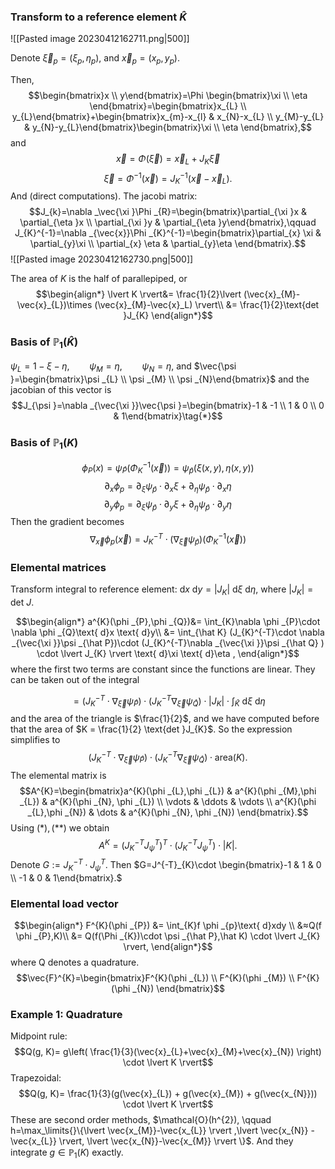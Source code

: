 ### Transform to a reference element $\hat K$
![[Pasted image 20230412162711.png|500]]

Denote
$\vec{\xi }_{p}= (\xi _{p}, \eta _{p})$,  and $\vec{x}_{p}=(x_{p},y_{p})$.

Then, $$\begin{bmatrix}x \\ y\end{bmatrix}=\Phi \begin{bmatrix}\xi  \\ \eta \end{bmatrix}=\begin{bmatrix}x_{L} \\ y_{L}\end{bmatrix}+\begin{bmatrix}x_{m}-x_{l} & x_{N}-x_{L} \\ y_{M}-y_{L} & y_{N}-y_{L}\end{bmatrix}\begin{bmatrix}\xi  \\ \eta \end{bmatrix},$$
and 
$$\vec{x}=\Phi (\vec{\xi  })=\vec{x}_{L}+J_{K}\vec{\xi }$$
$$\vec{\xi }=\Phi ^{-1}(\vec{x})=J^{-1}_{K}(\vec{x}-\vec{x}_{L}).$$
And (direct computations). The jacobi matrix:
$$J_{k}=\nabla _\vec{\xi }\Phi _{R}=\begin{bmatrix}\partial_{\xi }x & \partial_{\eta }x  \\ \partial_{\xi }y & \partial_{\eta }y\end{bmatrix},\qquad J_{K}^{-1}=\nabla _{\vec{x}}\Phi _{K}^{-1}=\begin{bmatrix}\partial_{x} \xi  & \partial_{y}\xi  \\ \partial_{x} \eta  & \partial_{y}\eta \end{bmatrix}.$$
![[Pasted image 20230412162730.png|500]]

The area of $K$ is the half of parallepiped, or 
$$\begin{align*}
\lvert K \rvert&=  \frac{1}{2}\lvert (\vec{x}_{M}-\vec{x}_{L})\times (\vec{x}_{M}-\vec{x}_L) \rvert\\
&= \frac{1}{2}\text{det }J_{K}
\end{align*}$$
### Basis of $\mathbb{P}_{1}(\hat K)$
$\psi _{L}=1-\xi -\eta, \qquad \psi _{M}=\eta ,\qquad \psi _{N}=\eta,$  and $\vec{\psi }=\begin{bmatrix}\psi _{L} \\ \psi _{M} \\ \psi _{N}\end{bmatrix}$
and the jacobian of this vector is
$$J_{\psi }=\nabla _{\vec{\xi }}\vec{\psi }=\begin{bmatrix}-1 & -1 \\ 1 & 0 \\ 0 & 1\end{bmatrix}\tag{*}$$
### Basis of $\mathbb{P}_{1}(K)$
$$\phi _{P}(x)=\psi _{\hat P}(\Phi _{K}^{-1}(\vec{x}))=\psi _{\hat p}(\xi (x,y),\eta (x,y))$$
$$\partial_{x}\phi _{p}= \partial_{\xi } \psi _{\hat p} \cdot \partial_{x}\xi + \partial_{\eta }\psi _{\hat p}\cdot \partial_{x}\eta $$
$$\partial_{y}\phi _{p}= \partial_{\xi }\psi _{\hat p}\cdot  \partial_{y}\xi + \partial_{\eta }\psi _{\hat p}\cdot \partial_{y}\eta$$
Then the gradient becomes
$$\nabla _{\vec{x}}\phi _{p}(\vec{x})=J_{K}^{-T}\cdot (\nabla _{\vec{\xi }}\psi _{\hat p})(\Phi _{K}^{-1}(\vec{x})) \tag{**}$$

### Elemental matrices
Transform integral to reference element: $\text{ d}x \text{ d}y= \lvert J_{K} \rvert \text{ d}\xi \text{ d}\eta$,    where $\lvert J_{K} \rvert=\text{det } J$.

$$\begin{align*}
a^{K}(\phi _{P},\phi _{Q})&= \int_{K}\nabla \phi _{P}\cdot \nabla \phi _{Q}\text{ d}x \text{ d}y\\
		&= \int_{\hat K} (J_{K}^{-T}\cdot \nabla _{\vec{\xi }}\psi _{\hat P})\cdot (J_{K}^{-T}\nabla _{\vec{\xi }}\psi _{\hat Q} ) \cdot \lvert J_{K} \rvert \text{ d}\xi \text{ d}\eta ,
\end{align*}$$
where the first two terms are constant since the functions are linear. They can be taken out of the integral

$$=(J_{K}^{-T}\cdot \nabla _{\vec{\xi }}\psi _{\hat P})\cdot (J_{K}^{-T}\nabla _{\vec{\xi }}\psi _{\hat Q} )\cdot \lvert J_{K} \rvert \cdot \int_{\hat K}\text{ d}\xi \text{ d}\eta $$
and the area of the triangle is $\frac{1}{2}$,  and we have computed before that the area of $K = \frac{1}{2} \text{det }J_{K}$. So the expression simplifies to
$$(J_{K}^{-T}\cdot \nabla _{\vec{\xi }}\psi _{\hat P})\cdot (J_{K}^{-T}\nabla _{\vec{\xi }}\psi _{\hat Q} ) \cdot \text{area}(K).$$
The elemental matrix is
$$A^{K}=\begin{bmatrix}a^{K}(\phi _{L},\phi _{L}) & a^{K}(\phi _{M},\phi _{L}) & a^{K}(\phi _{N}, \phi _{L}) \\ \vdots & \ddots & \vdots \\ a^{K}(\phi _{L},\phi _{N})  & \dots & a^{K}(\phi _{N}, \phi _{N}) \end{bmatrix}.$$
Using $(*), (**)$ we obtain
$$A^{K}=(J^{-T}_{K}J^{T}_{\psi} )^{T}\cdot (J_{K}^{-T}J^{T}_\psi )\cdot \lvert K \rvert.$$
Denote $G:= J_{K}^{-T}\cdot J_{\psi} ^{T}$. Then
$G=J^{-T}_{K}\cdot \begin{bmatrix}-1 & 1 & 0 \\ -1 & 0 & 1\end{bmatrix}.$

### Elemental load vector
$$\begin{align*}
F^{K}(\phi _{P}) &= \int_{K}f \phi _{p}\text{ d}xdy \\
&≈Q(f \phi _{P},K)\\
&= Q(f(\Phi _{K})\cdot \psi _{\hat P},\hat K) \cdot \lvert J_{K} \rvert,
\end{align*}$$
where Q denotes a quadrature.
$$\vec{F}^{K}=\begin{bmatrix}F^{K}(\phi _{L})  \\ F^{K}(\phi _{M}) \\ F^{K}(\phi _{N}) \end{bmatrix}$$
### Example 1: Quadrature
Midpoint rule:
$$Q(g, K)= g\left( \frac{1}{3}(\vec{x}_{L}+\vec{x}_{M}+\vec{x}_{N}) \right) \cdot \lvert K \rvert$$
Trapezoidal:
$$Q(g, K)=  \frac{1}{3}(g(\vec{x}_{L}) + g(\vec{x}_{M}) + g(\vec{x_{N}})) \cdot \lvert K \rvert$$
These are second order methods, $\mathcal{O}(h^{2}), \qquad h=\max_\limits{}\{\lvert \vec{x_{M}}-\vec{x_{L}} \rvert ,\lvert \vec{x_{N}} -\vec{x_{L}} \rvert, \lvert \vec{x_{N}}-\vec{x_{M}} \rvert \}$.
And they integrate $g \in \mathbb{P}_{1}(K)$ exactly.